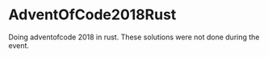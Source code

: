 # AdventOfCode2018Rust
Doing adventofcode 2018 in rust. These solutions were not done during the event.
